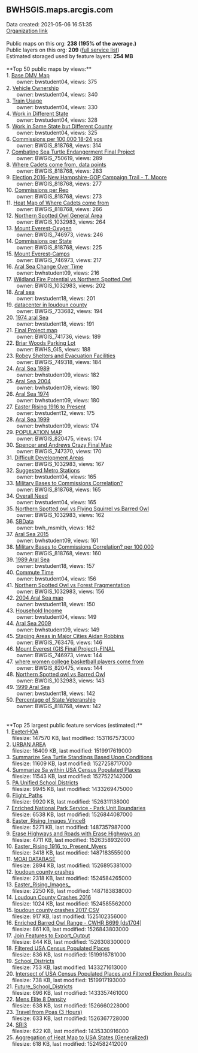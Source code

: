 <h2>BWHSGIS.maps.arcgis.com</h2> Data created: 2021-05-06 16:51:35 <br /><a target='new' href='https://BWHSGIS.maps.arcgis.com'>Organization link</a><br /><br />Public maps on this org: <b>238 (195% of the average.)</b><br />Public layers on this org: <b>209 </b>(<a target='new' href='https://services.arcgis.com/855lwp4ojUx8iE4q/ArcGIS/rest/services'>full service list</a>)<br />Estimated storaged used by feature layers: <b>254 MB</b><br /><br />**Top 50 public maps by views:**<br />  1. <a target='new' href='https://www.arcgis.com/home/item.html?id=d5adbe0cc81248beb112e378425fad4b'>Base DMV Map</a> <br />  &nbsp;&nbsp;&nbsp;&nbsp; &nbsp;&nbsp;owner: bwstudent04, views: 375<br />  2. <a target='new' href='https://www.arcgis.com/home/item.html?id=6b6bde6f556c4da3bbb96ff6c7bd0da2'>Vehicle Ownership</a> <br />  &nbsp;&nbsp;&nbsp;&nbsp; &nbsp;&nbsp;owner: bwstudent04, views: 340<br />  3. <a target='new' href='https://www.arcgis.com/home/item.html?id=03d48746ed6848b3944366abb149d402'>Train Usage</a> <br />  &nbsp;&nbsp;&nbsp;&nbsp; &nbsp;&nbsp;owner: bwstudent04, views: 330<br />  4. <a target='new' href='https://www.arcgis.com/home/item.html?id=34eb45b982e248cc8a4671919a397826'>Work in Different State</a> <br />  &nbsp;&nbsp;&nbsp;&nbsp; &nbsp;&nbsp;owner: bwstudent04, views: 328<br />  5. <a target='new' href='https://www.arcgis.com/home/item.html?id=d75f6c80c889416fa6343e8eb65ae6e5'>Work in Same State but Different County</a> <br />  &nbsp;&nbsp;&nbsp;&nbsp; &nbsp;&nbsp;owner: bwstudent04, views: 325<br />  6. <a target='new' href='https://www.arcgis.com/home/item.html?id=20df7194215b4715bb94c37c3895ba6d'>Commissions per 100,000 18-24 yos</a> <br />  &nbsp;&nbsp;&nbsp;&nbsp; &nbsp;&nbsp;owner: BWGIS_818768, views: 314<br />  7. <a target='new' href='https://www.arcgis.com/home/item.html?id=40ce35156cb54b1fb48dcef1c95800f0'>Combating Sea Turtle Endangerment Final Project</a> <br />  &nbsp;&nbsp;&nbsp;&nbsp; &nbsp;&nbsp;owner: BWGIS_750619, views: 289<br />  8. <a target='new' href='https://www.arcgis.com/home/item.html?id=c17fd472a58d4edca52d64e5ed5d055b'>Where Cadets come from, data points</a> <br />  &nbsp;&nbsp;&nbsp;&nbsp; &nbsp;&nbsp;owner: BWGIS_818768, views: 283<br />  9. <a target='new' href='https://www.arcgis.com/home/item.html?id=7d135611908145ee91282b72dacbb013'>Election 2016-New Hampshire-GOP Campaign Trail - T. Moore</a> <br />  &nbsp;&nbsp;&nbsp;&nbsp; &nbsp;&nbsp;owner: BWGIS_818768, views: 277<br />  10. <a target='new' href='https://www.arcgis.com/home/item.html?id=4dd8e1ffe0804cec9dadaa1cae9ab14a'>Commissions per Rep</a> <br />  &nbsp;&nbsp;&nbsp;&nbsp; &nbsp;&nbsp;owner: BWGIS_818768, views: 273<br />  11. <a target='new' href='https://www.arcgis.com/home/item.html?id=e75610f3f6aa493bbb8cad1d152cb0a0'>Heat Map of Where Cadets come from</a> <br />  &nbsp;&nbsp;&nbsp;&nbsp; &nbsp;&nbsp;owner: BWGIS_818768, views: 266<br />  12. <a target='new' href='https://www.arcgis.com/home/item.html?id=c04b05489b0f434d9c40d88dd9870b8e'>Northern Spotted Owl General Area</a> <br />  &nbsp;&nbsp;&nbsp;&nbsp; &nbsp;&nbsp;owner: BWGIS_1032983, views: 264<br />  13. <a target='new' href='https://www.arcgis.com/home/item.html?id=d89e34ec495d40f29c72b6cfcc36d54e'>Mount Everest-Oxygen</a> <br />  &nbsp;&nbsp;&nbsp;&nbsp; &nbsp;&nbsp;owner: BWGIS_746973, views: 246<br />  14. <a target='new' href='https://www.arcgis.com/home/item.html?id=f1fb3fd1300f4f8480021bfc8674c756'>Commissions per State</a> <br />  &nbsp;&nbsp;&nbsp;&nbsp; &nbsp;&nbsp;owner: BWGIS_818768, views: 225<br />  15. <a target='new' href='https://www.arcgis.com/home/item.html?id=0a82d1992552497e8f376560c4ec53cc'>Mount Everest-Camps</a> <br />  &nbsp;&nbsp;&nbsp;&nbsp; &nbsp;&nbsp;owner: BWGIS_746973, views: 217<br />  16. <a target='new' href='https://www.arcgis.com/home/item.html?id=968d906840e7438d8b3778e14722619d'>Aral Sea Change Over Time</a> <br />  &nbsp;&nbsp;&nbsp;&nbsp; &nbsp;&nbsp;owner: bwhstudent09, views: 216<br />  17. <a target='new' href='https://www.arcgis.com/home/item.html?id=d912047edbf447a5a4eb49a4cc3acd46'>Wildland Fire Potential vs Northern Spotted Owl </a> <br />  &nbsp;&nbsp;&nbsp;&nbsp; &nbsp;&nbsp;owner: BWGIS_1032983, views: 202<br />  18. <a target='new' href='https://www.arcgis.com/home/item.html?id=4d81a35f93884496ad4214f56faf25ad'>Aral sea</a> <br />  &nbsp;&nbsp;&nbsp;&nbsp; &nbsp;&nbsp;owner: bwstudent18, views: 201<br />  19. <a target='new' href='https://www.arcgis.com/home/item.html?id=b9e9dd0492c04e35b075cf674531bb77'>datacenter in loudoun county</a> <br />  &nbsp;&nbsp;&nbsp;&nbsp; &nbsp;&nbsp;owner: BWGIS_733682, views: 194<br />  20. <a target='new' href='https://www.arcgis.com/home/item.html?id=5117a4992e0e461aa92850a2350ed2a4'>1974 aral Sea</a> <br />  &nbsp;&nbsp;&nbsp;&nbsp; &nbsp;&nbsp;owner: bwstudent18, views: 191<br />  21. <a target='new' href='https://www.arcgis.com/home/item.html?id=0b03a076702a47fb9a38011093de1c38'>Final Project map</a> <br />  &nbsp;&nbsp;&nbsp;&nbsp; &nbsp;&nbsp;owner: BWGIS_741736, views: 189<br />  22. <a target='new' href='https://www.arcgis.com/home/item.html?id=5ce862a261b645e6a9dd1020201059d1'>Briar Woods Parking Lot</a> <br />  &nbsp;&nbsp;&nbsp;&nbsp; &nbsp;&nbsp;owner: BWHS_GIS, views: 188<br />  23. <a target='new' href='https://www.arcgis.com/home/item.html?id=0605909d506c46a0aaeaf6213d485e8a'>Robey Shelters and Evacuation Facilities</a> <br />  &nbsp;&nbsp;&nbsp;&nbsp; &nbsp;&nbsp;owner: BWGIS_749318, views: 184<br />  24. <a target='new' href='https://www.arcgis.com/home/item.html?id=9c51308c332241c5b9a934b52082f053'>Aral Sea 1989</a> <br />  &nbsp;&nbsp;&nbsp;&nbsp; &nbsp;&nbsp;owner: bwhstudent09, views: 182<br />  25. <a target='new' href='https://www.arcgis.com/home/item.html?id=c2d22568efff417eaade704d7b51cd06'>Aral Sea 2004</a> <br />  &nbsp;&nbsp;&nbsp;&nbsp; &nbsp;&nbsp;owner: bwhstudent09, views: 180<br />  26. <a target='new' href='https://www.arcgis.com/home/item.html?id=d951bafc63e244dc867ebd94922562b3'>Aral Sea 1974</a> <br />  &nbsp;&nbsp;&nbsp;&nbsp; &nbsp;&nbsp;owner: bwhstudent09, views: 180<br />  27. <a target='new' href='https://www.arcgis.com/home/item.html?id=22f977f59a564d7b85ea362587d20a05'>Easter Rising 1916 to Present</a> <br />  &nbsp;&nbsp;&nbsp;&nbsp; &nbsp;&nbsp;owner: bwstudent12, views: 175<br />  28. <a target='new' href='https://www.arcgis.com/home/item.html?id=726eb436530e498f8322caac1d58a133'>Aral Sea 1999</a> <br />  &nbsp;&nbsp;&nbsp;&nbsp; &nbsp;&nbsp;owner: bwhstudent09, views: 174<br />  29. <a target='new' href='https://www.arcgis.com/home/item.html?id=dd67965004dc44f987f988cafd1fb1e1'>POPULATION MAP</a> <br />  &nbsp;&nbsp;&nbsp;&nbsp; &nbsp;&nbsp;owner: BWGIS_820475, views: 174<br />  30. <a target='new' href='https://www.arcgis.com/home/item.html?id=fa946e2583e94a3d89998e0d7c6cff93'>Spencer and Andrews Crazy Final Map</a> <br />  &nbsp;&nbsp;&nbsp;&nbsp; &nbsp;&nbsp;owner: BWGIS_747370, views: 170<br />  31. <a target='new' href='https://www.arcgis.com/home/item.html?id=1e2c3412573a482a94f4584a2628f26d'>Difficult Development Areas</a> <br />  &nbsp;&nbsp;&nbsp;&nbsp; &nbsp;&nbsp;owner: BWGIS_1032983, views: 167<br />  32. <a target='new' href='https://www.arcgis.com/home/item.html?id=e642d86e61e64969a4c20eabffc07607'>Suggested Metro Stations</a> <br />  &nbsp;&nbsp;&nbsp;&nbsp; &nbsp;&nbsp;owner: bwstudent04, views: 165<br />  33. <a target='new' href='https://www.arcgis.com/home/item.html?id=faf7860d1cc3451fa4cd33891af7290b'>Military Bases to Commissions Correlation?</a> <br />  &nbsp;&nbsp;&nbsp;&nbsp; &nbsp;&nbsp;owner: BWGIS_818768, views: 165<br />  34. <a target='new' href='https://www.arcgis.com/home/item.html?id=f7b5971a2545402293f7ebee63e70a82'>Overall Need</a> <br />  &nbsp;&nbsp;&nbsp;&nbsp; &nbsp;&nbsp;owner: bwstudent04, views: 165<br />  35. <a target='new' href='https://www.arcgis.com/home/item.html?id=9556c1b73a1e49d49c2e7b2896244873'>Northern Spotted owl vs Flying Squirrel vs Barred Owl</a> <br />  &nbsp;&nbsp;&nbsp;&nbsp; &nbsp;&nbsp;owner: BWGIS_1032983, views: 162<br />  36. <a target='new' href='https://www.arcgis.com/home/item.html?id=f296515d8df4473cae95d856441e4282'>SBData</a> <br />  &nbsp;&nbsp;&nbsp;&nbsp; &nbsp;&nbsp;owner: bwh_msmith, views: 162<br />  37. <a target='new' href='https://www.arcgis.com/home/item.html?id=672d230a55ed44baa70e6ba5656e48c6'>Aral Sea 2015</a> <br />  &nbsp;&nbsp;&nbsp;&nbsp; &nbsp;&nbsp;owner: bwhstudent09, views: 161<br />  38. <a target='new' href='https://www.arcgis.com/home/item.html?id=7e119907848744629d857375d95bfd0d'>Military Bases to Commissions Correlation? per 100,000</a> <br />  &nbsp;&nbsp;&nbsp;&nbsp; &nbsp;&nbsp;owner: BWGIS_818768, views: 160<br />  39. <a target='new' href='https://www.arcgis.com/home/item.html?id=caecd787ca6446dfb68524d217c32838'>1989 Aral Sea</a> <br />  &nbsp;&nbsp;&nbsp;&nbsp; &nbsp;&nbsp;owner: bwstudent18, views: 157<br />  40. <a target='new' href='https://www.arcgis.com/home/item.html?id=b7c99eb0be9544eea8b7817122e2e496'>Commute Time</a> <br />  &nbsp;&nbsp;&nbsp;&nbsp; &nbsp;&nbsp;owner: bwstudent04, views: 156<br />  41. <a target='new' href='https://www.arcgis.com/home/item.html?id=476a331e155d432d92ad01e1d525a2cc'>Northern Spotted Owl vs Forest Fragmentation</a> <br />  &nbsp;&nbsp;&nbsp;&nbsp; &nbsp;&nbsp;owner: BWGIS_1032983, views: 156<br />  42. <a target='new' href='https://www.arcgis.com/home/item.html?id=18a4110cbd874b8686f4f3fd11f60bd3'>2004 Aral Sea map</a> <br />  &nbsp;&nbsp;&nbsp;&nbsp; &nbsp;&nbsp;owner: bwstudent18, views: 150<br />  43. <a target='new' href='https://www.arcgis.com/home/item.html?id=b8dc0a72d491429b855cfc45eaee4546'>Household Income</a> <br />  &nbsp;&nbsp;&nbsp;&nbsp; &nbsp;&nbsp;owner: bwstudent04, views: 149<br />  44. <a target='new' href='https://www.arcgis.com/home/item.html?id=925daedd1f48413db940d0c14459d7f4'>Aral Sea 2009</a> <br />  &nbsp;&nbsp;&nbsp;&nbsp; &nbsp;&nbsp;owner: bwhstudent09, views: 149<br />  45. <a target='new' href='https://www.arcgis.com/home/item.html?id=062b52a9b6e941008bcd9919fcfe7f1f'>Staging Areas in Major Cities Aidan Robbins</a> <br />  &nbsp;&nbsp;&nbsp;&nbsp; &nbsp;&nbsp;owner: BWGIS_763476, views: 146<br />  46. <a target='new' href='https://www.arcgis.com/home/item.html?id=e6867e1eb83142de957cc9580d29224d'>Mount Everest (GIS Final Project)-FINAL</a> <br />  &nbsp;&nbsp;&nbsp;&nbsp; &nbsp;&nbsp;owner: BWGIS_746973, views: 144<br />  47. <a target='new' href='https://www.arcgis.com/home/item.html?id=8146b3b4a5bc49e2af4dad82a54552bd'>where women college basketball players come from</a> <br />  &nbsp;&nbsp;&nbsp;&nbsp; &nbsp;&nbsp;owner: BWGIS_820475, views: 144<br />  48. <a target='new' href='https://www.arcgis.com/home/item.html?id=287eaa8e3697427c9aacf3b6e365e386'>Northern Spotted owl vs Barred Owl</a> <br />  &nbsp;&nbsp;&nbsp;&nbsp; &nbsp;&nbsp;owner: BWGIS_1032983, views: 143<br />  49. <a target='new' href='https://www.arcgis.com/home/item.html?id=2d47ce5e824c4b28a740f22e995abd61'>1999 Aral Sea</a> <br />  &nbsp;&nbsp;&nbsp;&nbsp; &nbsp;&nbsp;owner: bwstudent18, views: 142<br />  50. <a target='new' href='https://www.arcgis.com/home/item.html?id=8c4435b943b74ff7a90c5109b8c22e2f'>Percentage of State Veteranship</a> <br />  &nbsp;&nbsp;&nbsp;&nbsp; &nbsp;&nbsp;owner: BWGIS_818768, views: 142<br /><br /><br />**Top 25 largest public feature services (estimated):**<br /> 1. <a target='new' href='https://www.arcgis.com/home/item.html?id=c39c052057fe4bb8b4ac6947bc558c1a'>ExeterHOA</a><br /> &nbsp;&nbsp;&nbsp;&nbsp;filesize: 147570 KB, last modified: 1531167573000<br /> 2. <a target='new' href='https://www.arcgis.com/home/item.html?id=7632af461c2d41e2beff6275e32ed0ad'>URBAN AREA</a><br /> &nbsp;&nbsp;&nbsp;&nbsp;filesize: 16409 KB, last modified: 1519917619000<br /> 3. <a target='new' href='https://www.arcgis.com/home/item.html?id=11bb3683805a4990950006aec58af019'>Summarize Sea Turtle Standings Based Upon Conditions</a><br /> &nbsp;&nbsp;&nbsp;&nbsp;filesize: 11609 KB, last modified: 1527258717000<br /> 4. <a target='new' href='https://www.arcgis.com/home/item.html?id=a7c03def2c384798934eb6ebfb1858be'>Summarize Sa within USA Census Populated Places</a><br /> &nbsp;&nbsp;&nbsp;&nbsp;filesize: 11543 KB, last modified: 1527522142000<br /> 5. <a target='new' href='https://www.arcgis.com/home/item.html?id=e004d41871da46b8a7166c94cb3dfb95'>PA Unified School Districts</a><br /> &nbsp;&nbsp;&nbsp;&nbsp;filesize: 9945 KB, last modified: 1433269475000<br /> 6. <a target='new' href='https://www.arcgis.com/home/item.html?id=a925ab9245a74a15a1fe1dbebfa6037b'>Flight_Paths</a><br /> &nbsp;&nbsp;&nbsp;&nbsp;filesize: 9920 KB, last modified: 1526311138000<br /> 7. <a target='new' href='https://www.arcgis.com/home/item.html?id=bb415970eebd45629896e03c8cf36916'>Enriched National Park Service - Park Unit Boundaries</a><br /> &nbsp;&nbsp;&nbsp;&nbsp;filesize: 6538 KB, last modified: 1526844087000<br /> 8. <a target='new' href='https://www.arcgis.com/home/item.html?id=a121521336464d3b8004bfe216513720'>Easter_Rising_Images_VinceB</a><br /> &nbsp;&nbsp;&nbsp;&nbsp;filesize: 5271 KB, last modified: 1487357987000<br /> 9. <a target='new' href='https://www.arcgis.com/home/item.html?id=4498460f5b4746018cbbebd9f81a41f0'>Erase Highways and Roads with Erase Highways an</a><br /> &nbsp;&nbsp;&nbsp;&nbsp;filesize: 4711 KB, last modified: 1526358932000<br /> 10. <a target='new' href='https://www.arcgis.com/home/item.html?id=817154a196934353987d64f0404762c7'>Easter_Rising_1916_to_Present_Myers</a><br /> &nbsp;&nbsp;&nbsp;&nbsp;filesize: 3418 KB, last modified: 1487183555000<br /> 11. <a target='new' href='https://www.arcgis.com/home/item.html?id=9c8bb4ccaf534b20a41966a10bf3aea6'>MOAI DATABASE</a><br /> &nbsp;&nbsp;&nbsp;&nbsp;filesize: 2894 KB, last modified: 1526895381000<br /> 12. <a target='new' href='https://www.arcgis.com/home/item.html?id=e5fc08a450584d92b7d1b32d39bd4a5c'>loudoun county crashes</a><br /> &nbsp;&nbsp;&nbsp;&nbsp;filesize: 2318 KB, last modified: 1524584265000<br /> 13. <a target='new' href='https://www.arcgis.com/home/item.html?id=81b74685ac9d44848c194ead11e8cbbb'>Easter_Rising_Images_</a><br /> &nbsp;&nbsp;&nbsp;&nbsp;filesize: 2250 KB, last modified: 1487183838000<br /> 14. <a target='new' href='https://www.arcgis.com/home/item.html?id=ee549e50f9554162a30185fca090611a'>Loudoun County Crashes 2016</a><br /> &nbsp;&nbsp;&nbsp;&nbsp;filesize: 1024 KB, last modified: 1524585562000<br /> 15. <a target='new' href='https://www.arcgis.com/home/item.html?id=b527eea86edb4605b39fadd6a3d16870'>loudoun county crashes 2017 CSV</a><br /> &nbsp;&nbsp;&nbsp;&nbsp;filesize: 917 KB, last modified: 1525102356000<br /> 16. <a target='new' href='https://www.arcgis.com/home/item.html?id=75ef44e17a544f38963f2912d86b18a3'>Enriched Barred Owl Range - CWHR B699 [ds1704]</a><br /> &nbsp;&nbsp;&nbsp;&nbsp;filesize: 861 KB, last modified: 1526843803000<br /> 17. <a target='new' href='https://www.arcgis.com/home/item.html?id=393815b108d448ebbeea63ee0a40425c'>Join Features to Export_Output</a><br /> &nbsp;&nbsp;&nbsp;&nbsp;filesize: 844 KB, last modified: 1526308300000<br /> 18. <a target='new' href='https://www.arcgis.com/home/item.html?id=4654f7296c52433a8ac3e796b8f97262'>Filtered USA Census Populated Places</a><br /> &nbsp;&nbsp;&nbsp;&nbsp;filesize: 836 KB, last modified: 1519916781000<br /> 19. <a target='new' href='https://www.arcgis.com/home/item.html?id=e1092e992520402493cf8d06a28ab992'>School_Districts</a><br /> &nbsp;&nbsp;&nbsp;&nbsp;filesize: 753 KB, last modified: 1433271613000<br /> 20. <a target='new' href='https://www.arcgis.com/home/item.html?id=ddb6099c822644df99c025a2c8223a20'>Intersect of USA Census Populated Places and Filtered Election Results</a><br /> &nbsp;&nbsp;&nbsp;&nbsp;filesize: 738 KB, last modified: 1519917193000<br /> 21. <a target='new' href='https://www.arcgis.com/home/item.html?id=c468cca7c46d46a281fa751457df52f4'>Future_School_Districts</a><br /> &nbsp;&nbsp;&nbsp;&nbsp;filesize: 696 KB, last modified: 1433357461000<br /> 22. <a target='new' href='https://www.arcgis.com/home/item.html?id=50cdd896b4484e9d92e9d6978ecb2b35'>Mens Elite 8 Density</a><br /> &nbsp;&nbsp;&nbsp;&nbsp;filesize: 638 KB, last modified: 1526660228000<br /> 23. <a target='new' href='https://www.arcgis.com/home/item.html?id=54471e544ba24f0aac74c2687a054c86'>Travel from Poas (3 Hours)</a><br /> &nbsp;&nbsp;&nbsp;&nbsp;filesize: 633 KB, last modified: 1526367728000<br /> 24. <a target='new' href='https://www.arcgis.com/home/item.html?id=4811259a88f64c0db63339152457e063'>SRI3</a><br /> &nbsp;&nbsp;&nbsp;&nbsp;filesize: 622 KB, last modified: 1435330916000<br /> 25. <a target='new' href='https://www.arcgis.com/home/item.html?id=9a3de8373d5a431bbf4562d926638230'>Aggregation of Heat Map to USA States (Generalized)</a><br /> &nbsp;&nbsp;&nbsp;&nbsp;filesize: 618 KB, last modified: 1524582412000<br />